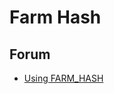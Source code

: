 # Farm Hash

## Forum
- <a href="https://forum.hiveos.farm/t/using-farm-hash/4633">Using FARM_HASH</a>

